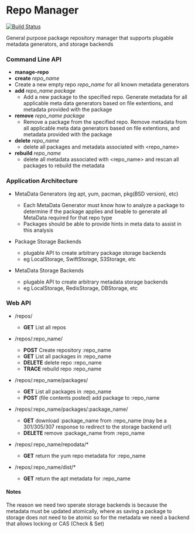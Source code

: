 # Repo Manager
[![Build Status](https://travis-ci.org/Digitalxero/repo-manager.svg?branch=master)](https://travis-ci.org/Digitalxero/repo-manager)

General purpose package repository manager that supports plugable metadata generators, and storage backends

###	Command Line API
* **manage-repo**
 *  **create** *repo_name*
   * Create a new empty repo *repo_name* for all known metadata generators
  * **add** *repo_name* *package*
    * Add a new package to the specified repo. Generate metadata for all applicable meta data generators based on file extentions, and metadata provided with the package
  * **remove** *repo_name* *package*
    * Remove a package from the specified repo. Remove metadata from all applicable meta data generators based on file extentions, and metadata provided with the package
  * **delete** *repo_name*
    * delete all packages and metadata associated with <repo_name>
  * **rebuild** *repo_name*
    * delete all metadata associated with <repo_name> and rescan all packages to rebuild the metadata

###	Application Architecture
* MetaData Generators (eg apt, yum, pacman, pkg(BSD version), etc)
  * Each MetaData Generator must know how to analyze a package to determine if the package applies and beable to generate all MetaData required for that repo type
  * Packages should be able to provide hints in meta data to assist in this analysis

* Package Storage Backends
  * plugable API to create arbitrary package storage backends
  * eg LocalStorage, SwiftStorage, S3Storage, etc

* MetaData Storage Backends
  * plugable API to create arbitrary metadata storage backends
  * eg LocalStorage, RedisStorage, DBStorage, etc

### Web API
* /repos/
  * **GET** List all repos

* /repos/:repo_name/
  * **POST** Create repository :repo_name
  * **GET** List all packages in :repo_name
  * **DELETE** delete repo :repo_name
  * **TRACE** rebuild repo :repo_name

* /repos/:repo_name/packages/
  * **GET** List all packages in :repo_name
  * **POST** (file contents posted) add package to :repo_name

* /repos/:repo_name/packages/:package_name/
  * **GET** download :package_name from :repo_name (may be a 301/305/307 response to redirect to the storage backend url)
  * **DELETE** remove :package_name from :repo_name

* /repos/:repo_name/repodata/*
  * **GET** return the yum repo metadata for :repo_name

* /repos/:repo_name/dist/*
  * **GET** return the apt metadata for :repo_name

#### Notes
The reason we need two sperate storage backends is because the metadata must be updated atomically, where as saving a package to storage does not need to be atomic so for the metadata we need a backend that allows locking or CAS (Check & Set)
